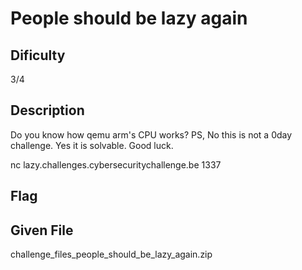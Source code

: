# People should be lazy again

## Dificulty
3/4

## Description
Do you know how qemu arm's CPU works? PS, No this is not a 0day challenge. Yes it is solvable. Good luck.

nc lazy.challenges.cybersecuritychallenge.be 1337

## Flag

## Given File
challenge_files_people_should_be_lazy_again.zip
